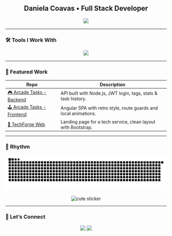 <h2 align="center">Daniela Coavas • Full Stack Developer</h2>

<p align="center">
  <a href="https://github.com/dannysophi17">
    <img src="https://github-readme-stats.vercel.app/api?username=dannysophi17&show_icons=true&theme=rose_pine&hide_title=false&title_color=800020&icon_color=800020&text_color=5e2b2b&bg_color=fff0f3" width="420"/>
  </a>
  <a href="https://github-readme-stats.vercel.app/api/top-langs/?username=dannysophi17&layout=compact&theme=rose_pine&title_color=800020&text_color=5e2b2b&bg_color=fff0f3" width="300"/>
  </a>
</p>

---

### 🛠️ Tools I Work With

<p align="center">
  <img src="https://skillicons.dev/icons?i=js,ts,html,css,scss,angular,nodejs,express,mongodb,firebase,bootstrap,figma,git,github,vscode" />
</p>

---

### 🧷 Featured Work

| Repo | Description |
|------|-------------|
| [🎮 Arcade Tasks - Backend](https://github.com/dannysophi17/Backend-Tareas-Arcade) | API built with Node.js, JWT login, tags, stats & task history. |
| [🕹️ Arcade Tasks - Frontend](https://github.com/dannysophi17/Tareas-arcade-final) | Angular SPA with retro style, route guards and local animations. |
| [📂 TechForge Web](https://github.com/dannysophi17/TechForge_Front_end) | Landing page for a tech service, clean layout with Bootstrap. |

---

### 🧷 Rhythm
<p align="center">
  <img src="https://raw.githubusercontent.com/dannysophi17/dannysophi17/output/github-contribution-grid-snake.svg" />
</p>

<p align="center">
  <img src="https://media.giphy.com/media/VbnUQpnihPSIgIXuZv/giphy.gif" width="140" alt="cute sticker" />
</p>

---

### 💌 Let’s Connect

<p align="center">
  <a href="https://www.linkedin.com/in/daniela-coavas-desarrolladoraweb/"><img src="https://img.shields.io/badge/LinkedIn-800020?style=flat-square&logo=linkedin&logoColor=white"/></a>
  <a href="mailto:danielacoavas@gmail.com"><img src="https://img.shields.io/badge/Gmail-5e2b2b?style=flat-square&logo=gmail&logoColor=white"/></a>
</p>








